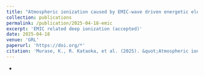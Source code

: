 ```yaml
---
title: "Atmospheric ionization caused by EMIC-wave driven energetic electron precipitation at auroral latitude"
collection: publications
permalink: /publication/2025-04-18-emic
excerpt: 'EMIC related deep ionization (accepted)'
date: 2025-04-18
venue: 'GRL'
paperurl: 'https://doi.org/*'
citation: 'Murase, K., R. Kataoka, et al. (2025). &quot;Atmospheric ionization caused by EMIC-wave driven energetic electron precipitation at auroral latitude&quot; <i>Space Weather</i>. accepted, *.'
---
```


*
